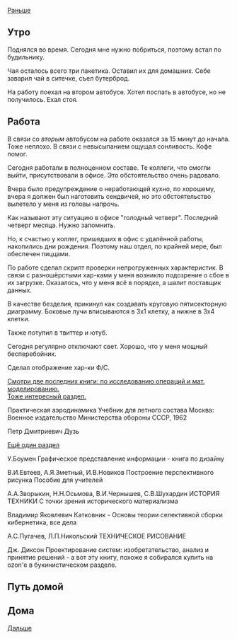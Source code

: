 [Раньше](2020.08.26.md)  
## Утро
Поднялся во время. Сегодня мне нужно побриться, поэтому встал по будильнику.

Чая осталось всего три пакетика. Оставил их для домашних. Себе заварил чай в ситечке, съел бутерброд.

На работу поехал на втором автобусе. Хотел поспать в автобусе, но не получилось. Ехал стоя.
## Работа
В связи со *вторым* автобусом на работе оказался за 15 минут до начала. Тоже неплохо.
В связи с невысыпанием ощущал сонливость. Кофе помог.

Сегодня работали в полноценном составе. Те коллеги, что смогли выйти, присутствовали в офисе. Это обстоятельство очень радовало.

Вчера было предупреждение о неработающей кухно, по хорошему, вчера я должен был наготовить сендвичей, но это обстоятельство вылетело у меня из головы напрочь.

Как называют эту ситуацию в офисе "голодный четверг". Последний четверг месяца. Нужно запомнить.

Но, к счастью у коллег, пришедших в офис с удалённой работы, накопились дни рождения. Поэтому наш отдел, по крайней мере, был обеспечен пиццами.

По работе сделал скрипт проверки непрогруженных характеристик. В связи с разношёрстыми хар-ками у меня возникло подозрение о сбое в их загрузке. Оказалось, что у меня всё в порядке, а шалит поставщик данных.

В качестве безделия, прикинул как создавать круговую пятисекторную диаграмму. Боковые лучи вписываются в 3x1 клетку, а нижне в 3x4 клетки.

Также потупил в твиттер и ютуб.

Сегодня регулярно отключают свет. Хорошо, что у меня мощный бесперебойник.

Сделал отображение хар-ки Ф/С.

[Смотри две последних книги: по исследованию операций и мат. моделированию.](http://publ.lib.ru/ARCHIVES/M/''Matematika_v_tehnicheskom_universitete''/_''MTU''.html)  
[Тоже интересный раздел.](http://publ.lib.ru/ARCHIVES/S/''Sovremennoe_estestvoznanie''/_''Sovremennoe_estestvoznanie''.html)

 Практическая аэродинамика
 Учебник для летного состава
 Москва: Военное издательство Министерства обороны СССР, 1962

Петр Дмитриевич Дузь

[Ещё один раздел](http://publ.lib.ru/ARCHIVES/_CLASSES/TEH/_Teh.html)

У.Боумен Графическое представление информации - книга по дизайну

 В.И.Евтеев, А.Я.Зметный, И.В.Новиков Построение перспективного рисунка Пособие для учителей

 А.А.Зворыкин, Н.Н.Осьмова, В.И.Чернышев, С.В.Шухардин  ИСТОРИЯ ТЕХНИКИ С точки зрения исторического материализма

 Владимир Яковлевич Катковник - Основы теории селективной сборки кибернетика, все дела

 А.С.Пугачев, Л.П.Никольский ТЕХНИЧЕСКОЕ РИСОВАНИЕ

Дж. Диксон Проектирование систем: изобретательство, анализ и принятие решений - а вот эту книгу, похоже я собирался купить на ozon'е в букинистическом разделе.


## Путь домой
## Дома
[Дальше](2020.08.28.md)